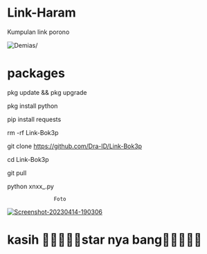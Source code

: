 # Link-Haram
Kumpulan link porono
<p align=left> <img src=https://komarev.com/ghpvc/?username=vindragaming alt=Demias/> </p>

# packages
pkg update && pkg upgrade

pkg install python 

pip install requests 

rm -rf Link-Bok3p 

git clone https://github.com/Dra-ID/Link-Bok3p

cd Link-Bok3p 

git pull

python xnxx_.py

                   Foto
<a href="https://ibb.co/L10qP4G"><img src="https://i.ibb.co/M7gjhqX/Screenshot-20230414-190306.jpg" alt="Screenshot-20230414-190306" border="0"></a>
# kasih 🌟🌟🌟🌟🌟star nya bang🌟🌟🌟🌟🌟
